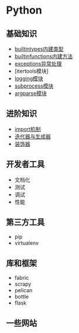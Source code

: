 # Python

## 基础知识

* [builtintypes内建类型](base/builtintypes.md)
* [builtinfunctions内建方法](base/builtinfunctions.md)
* [exceptions异常处理](base/exceptions.md)
* [itertools模块]
* [logging模块](base/logging.md)
* [subprocess模块](base/subprocess.md)
* [argparse模块](base/argsparse.md)

## 进阶知识

* [import机制](advanced/import.md)
* [迭代器与生成器](advanced/iterator.md)
* [装饰器](advanced/decorator.md)

## 开发者工具

* 文档化
* 测试
* 调试
* 性能

## 第三方工具

* pip
* virtualenv

## 库和框架

* fabric
* scrapy
* pelican
* bottle
* flask

## 一些网站



